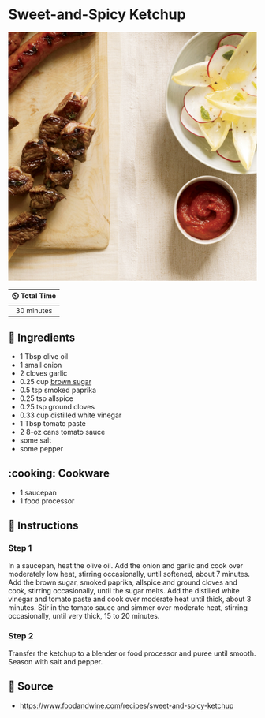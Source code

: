 # Sweet-and-Spicy Ketchup

![Sweet-and-Spicy Ketchup](../assets/images/sweet-and-spicy-ketchup.jpg)

| :timer_clock: Total Time |
|:-----------------------: |
| 30 minutes |

## :salt: Ingredients

- 1 Tbsp olive oil
- 1 small onion
- 2 cloves garlic
- 0.25 cup [brown sugar][1]
- 0.5 tsp smoked paprika
- 0.25 tsp allspice
- 0.25 tsp ground cloves
- 0.33 cup distilled white vinegar
- 1 Tbsp tomato paste
- 2 8-oz cans tomato sauce
- some salt
- some pepper

## :cooking: Cookware

- 1 saucepan
- 1 food processor

## :pencil: Instructions

### Step 1

In a saucepan, heat the olive oil. Add the onion and garlic and cook over moderately low heat, stirring occasionally,
until softened, about 7 minutes. Add the brown sugar, smoked paprika, allspice and ground cloves and cook, stirring
occasionally, until the sugar melts. Add the distilled white vinegar and tomato paste and cook over moderate heat until
thick, about 3 minutes. Stir in the tomato sauce and simmer over moderate heat, stirring occasionally, until very thick,
15 to 20 minutes.

### Step 2

Transfer the ketchup to a blender or food processor and puree until smooth. Season with salt and pepper.

## :link: Source

- <https://www.foodandwine.com/recipes/sweet-and-spicy-ketchup>

[1]: <../ingredients/brown-sugar.md>
